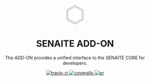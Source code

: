 <div align="center">

  <a href="https://github.com/senaite/senaite.addons">
    <img src="static/logo.png" alt="senaite.addons" height="64" />
  </a>
  <h1>SENAITE ADD-ON</h1>

  <p>The ADD-ON provides a unified interface to the SENAITE CORE for developers.</p>


  <div>
    <a href="https://travis-ci.org/senaite/senaite.api">
      <img src="https://img.shields.io/travis/senaite/senaite.api.svg?style=flat-square" alt="travis-ci" />
    </a>
    <a href="https://coveralls.io/github/senaite/senaite.api">
      <img src="https://img.shields.io/coveralls/senaite/senaite.api/master.svg" alt="coveralls" />
    </a>
    <a href="#">
      <img src="https://img.shields.io/badge/PRs-welcome-brightgreen.svg?style=flat-square" alt="pr" />
    </a>
  </div>
</div>
